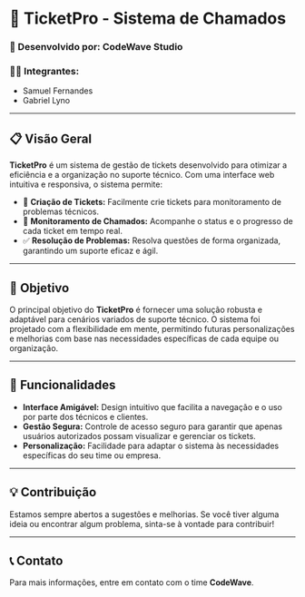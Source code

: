 # 🎫 TicketPro - Sistema de Chamados

### 🚀 Desenvolvido por: **CodeWave Studio**

### 👨‍💻 Integrantes:
- Samuel Fernandes
- Gabriel Lyno

---

## 📋 Visão Geral

**TicketPro** é um sistema de gestão de tickets desenvolvido para otimizar a eficiência e a organização no suporte técnico. Com uma interface web intuitiva e responsiva, o sistema permite:

- 📌 **Criação de Tickets:** Facilmente crie tickets para monitoramento de problemas técnicos.
- 👀 **Monitoramento de Chamados:** Acompanhe o status e o progresso de cada ticket em tempo real.
- ✅ **Resolução de Problemas:** Resolva questões de forma organizada, garantindo um suporte eficaz e ágil.

---

## 🎯 Objetivo

O principal objetivo do **TicketPro** é fornecer uma solução robusta e adaptável para cenários variados de suporte técnico. O sistema foi projetado com a flexibilidade em mente, permitindo futuras personalizações e melhorias com base nas necessidades específicas de cada equipe ou organização.

---

## 🔧 Funcionalidades

- **Interface Amigável:** Design intuitivo que facilita a navegação e o uso por parte dos técnicos e clientes.
- **Gestão Segura:** Controle de acesso seguro para garantir que apenas usuários autorizados possam visualizar e gerenciar os tickets.
- **Personalização:** Facilidade para adaptar o sistema às necessidades específicas do seu time ou empresa.

---

## 💡 Contribuição

Estamos sempre abertos a sugestões e melhorias. Se você tiver alguma ideia ou encontrar algum problema, sinta-se à vontade para contribuir!

---

## 📞 Contato

Para mais informações, entre em contato com o time **CodeWave**.
